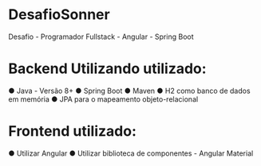 # DesafioSonner
 Desafio - Programador Fullstack - Angular - Spring Boot
  
# Backend Utilizando utilizado:
   ● Java - Versão 8+
   ● Spring Boot
   ● Maven
   ● H2 como banco de dados em memória
   ● JPA para o mapeamento objeto-relacional
   
# Frontend  utilizado:
  ● Utilizar Angular 
  ● Utilizar biblioteca de componentes - Angular Material 
  
  
  
